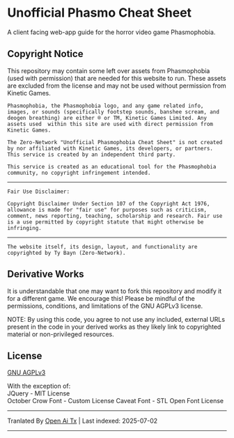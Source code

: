 # Unofficial Phasmo Cheat Sheet

A client facing web-app guide for the horror video game Phasmophobia.

## Copyright Notice

This repository may contain some left over assets from Phasmophobia (used with permission) that are needed for this website to run. These assets are excluded from the license and may not be used without permission from Kinetic Games. 

`Phasmophobia, the Phasmophobia logo, and any game related info, images, or sounds (specifically footstep sounds, banshee scream, and deogen breathing) are either ® or TM, Kinetic Games Limited. Any assets used  within this site are used with direct permission from Kinetic Games.`

`The Zero-Network "Unofficial Phasmophobia Cheat Sheet" is not created by nor affiliated with Kinetic Games, its developers, or partners. This service is created by an independent third party.`

`This service is created as an educational tool for the Phasmophobia community, no copyright infringement intended.`

---
`Fair Use Disclaimer:`

`Copyright Disclaimer Under Section 107 of the Copyright Act 1976, allowance is made for "fair use" for purposes such as criticism, comment, news reporting, teaching, scholarship and research. Fair use is a use permitted by copyright statute that might otherwise be infringing.`

---
`The website itself, its design, layout, and functionality are copyrighted by Ty Bayn (Zero-Network).`

## Derivative Works

It is understandable that one may want to fork this repository and modify it for a different game. We encourage this! Please be mindful of the permissions, conditions, and limitations of the GNU AGPLv3 license.

NOTE: By using this code, you agree to not use any included, external URLs present in the code in your derived works as they likely link to copyrighted material or non-privileged resources.

## License
[GNU AGPLv3](https://choosealicense.com/licenses/agpl-3.0/)

With the exception of:  
JQuery - MIT License  
October Crow Font - Custom License
Caveat Font - STL Open Font License

---

Tranlated By [Open Ai Tx](https://github.com/OpenAiTx/OpenAiTx) | Last indexed: 2025-07-02

---